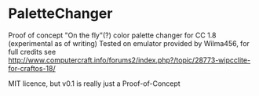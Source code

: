 # PaletteChanger
Proof of concept "On the fly"(?) color palette changer for CC 1.8 (experimental as of writing)
Tested on emulator provided by Wilma456, for full credits see http://www.computercraft.info/forums2/index.php?/topic/28773-wipcclite-for-craftos-18/

MIT licence, but v0.1 is really just a Proof-of-Concept
